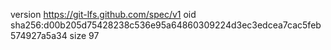 version https://git-lfs.github.com/spec/v1
oid sha256:d00b205d75428238c536e95a64860309224d3ec3edcea7cac5feb574927a5a34
size 97
